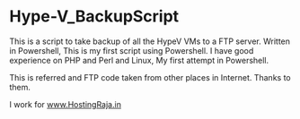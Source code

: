 # Hype-V_BackupScript
This is a script to take backup of all the HypeV VMs to a FTP server. Written in Powershell, This is my first script using Powershell. I have good experience on PHP and Perl and Linux, My first attempt in Powershell.

This is referred and FTP code taken from other places in Internet. Thanks to them.

I work for www.HostingRaja.in 
